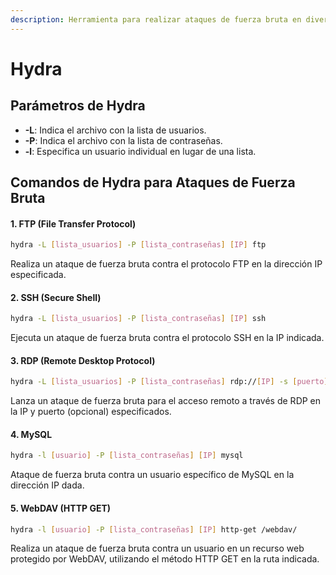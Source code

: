 ```yaml
---
description: Herramienta para realizar ataques de fuerza bruta en diversos protocolos.
---
```


# Hydra

## Parámetros de Hydra

* **-L**: Indica el archivo con la lista de usuarios.
* **-P**: Indica el archivo con la lista de contraseñas.
* **-l**: Especifica un usuario individual en lugar de una lista.

## Comandos de Hydra para Ataques de Fuerza Bruta

#### 1. FTP (File Transfer Protocol)

```bash
hydra -L [lista_usuarios] -P [lista_contraseñas] [IP] ftp
```

Realiza un ataque de fuerza bruta contra el protocolo FTP en la dirección IP especificada.

#### 2. SSH (Secure Shell)

```bash
hydra -L [lista_usuarios] -P [lista_contraseñas] [IP] ssh
```

Ejecuta un ataque de fuerza bruta contra el protocolo SSH en la IP indicada.

#### 3. RDP (Remote Desktop Protocol)

```bash
hydra -L [lista_usuarios] -P [lista_contraseñas] rdp://[IP] -s [puerto]
```

Lanza un ataque de fuerza bruta para el acceso remoto a través de RDP en la IP y puerto (opcional) especificados.

#### 4. MySQL

```bash
hydra -l [usuario] -P [lista_contraseñas] [IP] mysql
```

Ataque de fuerza bruta contra un usuario específico de MySQL en la dirección IP dada.

#### 5. WebDAV (HTTP GET)

```bash
hydra -l [usuario] -P [lista_contraseñas] [IP] http-get /webdav/
```

Realiza un ataque de fuerza bruta contra un usuario en un recurso web protegido por WebDAV, utilizando el método HTTP GET en la ruta indicada.
